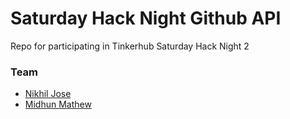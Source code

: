 # Saturday Hack Night Github API
Repo for participating in Tinkerhub Saturday Hack Night 2  
### Team
- [Nikhil Jose](https://github.com/nikiljos)
- [Midhun Mathew](https://github.com/memidhun)

 

